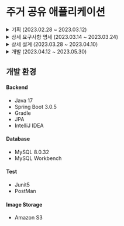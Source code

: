 # 주거 공유 애플리케이션

<details>
<summary>기획 (2023.02.28 ~ 2023.03.12)</summary>
  
### 1. 주제 소개
- 통학하는 학생들에게 휴식을 위한 공간을 마련해줄 수 있는 주거 공유 애플리케이션

### 2. 주제 선정 이유
- 다음과 같은 통학하는 학생들의 고충을 조금이나마 해결하고자 선정하였다.
  1. 통학하는 학생들은 많은 시간을 대중교통에서 보내며, 이동만으로 에너지가 낭비되고 피로해진다.
  2. 1~2개의 강의만 들어도 급격히 피곤해진다.
  3. 긴 공강시간에 편히 쉴 수 있는 공간이 마땅치 않다.

- 추가 장점
  1. 자취생들에게 소액의 용돈벌이가 될 수 있기에, 재정 완화에 도움을 줄 수 있다.

### 3. 기능 및 주요 요구사항
- 주거 관련 기능(제공자 관점)
  1. 사진 유사도 비교
      - 기존의 유사도 검색은 히스토그램을 사용하여 비교함
      - 필요한 객체만 추출해서 비교하거나 비교 알고리즘을 변경
      - 이 기능의 목적에 알맞는 방법 탐구
  
  2. 주거 등록, 주거 정보 수정, 주거 등록 취소
  
- 주거 관련 기능(이용자 관점)
  1. 주거 조회
      - 지도 API를 활용하여 현 지도 내에서 검색 가능
      - 리뷰에 의한 평점이 높은 순으로 나열
      - 구현뿐 아니라, DB 설계 및 쿼리 처리 기능 최적화에 목표
  
  2. 몰카 탐지
      - 전자파 탐지
  
  3. 주거 예약

### 4. 기존의 유사한 서비스
- 룸앤스페이스
  - 유사한 점
    1. 고시원, 원룸, 쉐어하우스 등의 1인가구 공간에 대한 임대 정보 제공
  
  - 차이점
    1. 단기적으로 주거를 공유하거나 대여하진 않는다는 점에서 차별성
    2. 이용 전후 사진의 유사도를 비교하여 신뢰도를 쌓는 방식
</details>

<details>
<summary>상세 요구사항 명세 (2023.03.14 ~ 2023.03.24)</summary>
  
</details>

<details>
<summary>상세 설계 (2023.03.28 ~ 2023.04.10)</summary>
  
</details>

<details>
<summary>개발 (2023.04.12 ~ 2023.05.30)</summary>
  
</details>

## 개발 환경
#### Backend
* Java 17
* Spring Boot 3.0.5
* Gradle
* JPA
* IntelliJ IDEA

#### Database
* MySQL 8.0.32
* MySQL Workbench

#### Test
* Junit5
* PostMan

#### Image Storage
* Amazon S3

